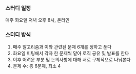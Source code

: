 ### 스터디 일정
매주 화요일 저녁 오후 8시, 온라인 

### 스터디 방식

1. 매주 알고리즘과 이와 관련된 문제 6개를 정하고 푼다 <br/>
2. 화요일 미팅에서 각자 한 문제씩 맡아 로직 공유 및 발표를 한다 
3. 이후 어려운 부분 및 논의사항에 대해 서로 구체적으로 나눠본다
4. 문제 수: 총 6문제, 최소 4
